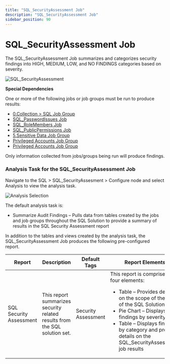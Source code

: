 ```yaml
---
title: "SQL_SecurityAssessment Job"
description: "SQL_SecurityAssessment Job"
sidebar_position: 90
---
```


# SQL_SecurityAssessment Job

The SQL_SecurityAssessment Job summarizes and categorizes security findings into HIGH, MEDIUM, LOW,
and NO FINDINGS categories based on severity.

![SQL_SecurityAssessment](/img/product_docs/accessanalyzer/11.6/solutions/databases/sql/sqljobgroup49.webp)

**Special Dependencies**

One or more of the following jobs or job groups must be run to produce results:

- [0.Collection > SQL Job Group](/docs/accessanalyzer/11.6/solutions/databases/sql/collection/overview.md)
- [SQL_PasswordIssues Job](/docs/accessanalyzer/11.6/solutions/databases/sql/usersroles/sql_passwordissues.md)
- [SQL_RoleMembers Job](/docs/accessanalyzer/11.6/solutions/databases/sql/usersroles/sql_rolemembers.md)
- [SQL_PublicPermissions Job](/docs/accessanalyzer/11.6/solutions/databases/sql/permissions/sql_publicpermissions.md)
- [5.Sensitive Data Job Group](/docs/accessanalyzer/11.6/solutions/databases/sql/sensitivedata/overview.md)
- [Privileged Accounts Job Group](/docs/accessanalyzer/11.6/solutions/windows/privilegedaccounts/overview.md)
- [Privileged Accounts Job Group](/docs/accessanalyzer/11.6/solutions/windows/privilegedaccounts/overview.md)

Only information collected from jobs/groups being run will produce findings.

### Analysis Task for the SQL_SecurityAssessment Job

Navigate to the SQL > SQL_SecurityAssesment > Configure node and select Analysis to view the
analysis task.

![Analysis Selection](/img/product_docs/accessanalyzer/11.6/solutions/databases/sql/sqljobgroup50.webp)

The default analysis task is:

- Summarize Audit Findings – Pulls data from tables created by the jobs and job groups throughout
  the SQL Solution to provide a summary of results in the SQL Security Assessment report

In addition to the tables and views created by the analysis task, the SQL_SecurityAssessment Job
produces the following pre-configured report.

| Report                  | Description                                                                | Default Tags        | Report Elements                                                                                                                                                                                                                                                                                            |
| ----------------------- | -------------------------------------------------------------------------- | ------------------- | ---------------------------------------------------------------------------------------------------------------------------------------------------------------------------------------------------------------------------------------------------------------------------------------------------------- |
| SQL Security Assessment | This report summarizes security related results from the SQL solution set. | Security Assessment | This report is comprised of four elements: <ul><li>Table – Provides details on the scope of the audit of the SQL Solution set</li><li>Pie Chart – Displays job findings by severity</li><li>Table – Displays findings by category and provides details on the SQL_SecurityAssessment job results</li></ul> |

